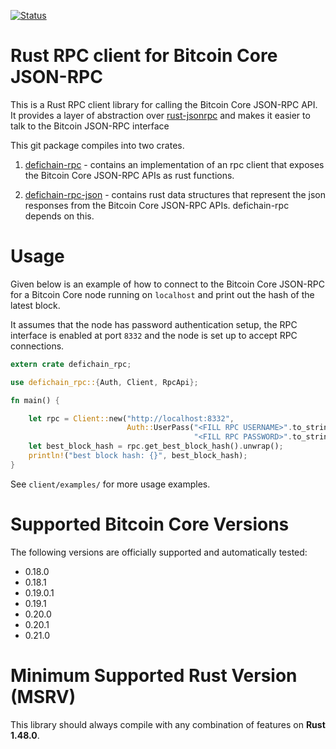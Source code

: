 [![Status](https://travis-ci.org/rust-bitcoin/defichain-rpc.png?branch=master)](https://travis-ci.org/rust-bitcoin/defichain-rpc)

# Rust RPC client for Bitcoin Core JSON-RPC

This is a Rust RPC client library for calling the Bitcoin Core JSON-RPC API. It provides a layer of abstraction over
[rust-jsonrpc](https://github.com/apoelstra/rust-jsonrpc) and makes it easier to talk to the Bitcoin JSON-RPC interface

This git package compiles into two crates.

1. [defichain-rpc](https://crates.io/crates/defichain-rpc) - contains an implementation of an rpc client that exposes
   the Bitcoin Core JSON-RPC APIs as rust functions.

2. [defichain-rpc-json](https://crates.io/crates/defichain-rpc-json) - contains rust data structures that represent
   the json responses from the Bitcoin Core JSON-RPC APIs. defichain-rpc depends on this.

# Usage

Given below is an example of how to connect to the Bitcoin Core JSON-RPC for a Bitcoin Core node running on `localhost`
and print out the hash of the latest block.

It assumes that the node has password authentication setup, the RPC interface is enabled at port `8332` and the node
is set up to accept RPC connections.

```rust
extern crate defichain_rpc;

use defichain_rpc::{Auth, Client, RpcApi};

fn main() {

    let rpc = Client::new("http://localhost:8332",
                          Auth::UserPass("<FILL RPC USERNAME>".to_string(),
                                         "<FILL RPC PASSWORD>".to_string())).unwrap();
    let best_block_hash = rpc.get_best_block_hash().unwrap();
    println!("best block hash: {}", best_block_hash);
}
```

See `client/examples/` for more usage examples.

# Supported Bitcoin Core Versions

The following versions are officially supported and automatically tested:

-   0.18.0
-   0.18.1
-   0.19.0.1
-   0.19.1
-   0.20.0
-   0.20.1
-   0.21.0

# Minimum Supported Rust Version (MSRV)

This library should always compile with any combination of features on **Rust 1.48.0**.

